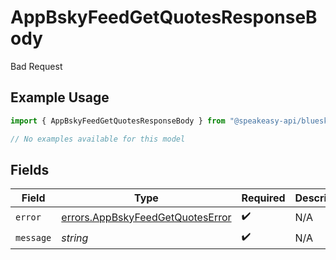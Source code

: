 # AppBskyFeedGetQuotesResponseBody

Bad Request

## Example Usage

```typescript
import { AppBskyFeedGetQuotesResponseBody } from "@speakeasy-api/bluesky/models/errors";

// No examples available for this model
```

## Fields

| Field                                                                                | Type                                                                                 | Required                                                                             | Description                                                                          |
| ------------------------------------------------------------------------------------ | ------------------------------------------------------------------------------------ | ------------------------------------------------------------------------------------ | ------------------------------------------------------------------------------------ |
| `error`                                                                              | [errors.AppBskyFeedGetQuotesError](../../models/errors/appbskyfeedgetquoteserror.md) | :heavy_check_mark:                                                                   | N/A                                                                                  |
| `message`                                                                            | *string*                                                                             | :heavy_check_mark:                                                                   | N/A                                                                                  |